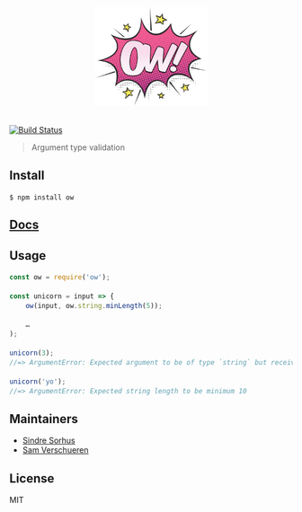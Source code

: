 <p align="center">
	<img src="media/logo.png" width="200">
	<br>
	<br>
</p>

[![Build Status](https://travis-ci.org/sindresorhus/ow.svg?branch=master)](https://travis-ci.org/sindresorhus/ow)

> Argument type validation

## Install

```
$ npm install ow
```


## [Docs](https://sindresorhus.com/ow/interfaces/ow.html)


## Usage

```js
const ow = require('ow');

const unicorn = input => {
	ow(input, ow.string.minLength(5));

	…
);

unicorn(3);
//=> ArgumentError: Expected argument to be of type `string` but received type `number`

unicorn('yo');
//=> ArgumentError: Expected string length to be minimum 10
```


## Maintainers

- [Sindre Sorhus](https://github.com/sindresorhus)
- [Sam Verschueren](https://github.com/SamVerschueren)


## License

MIT
